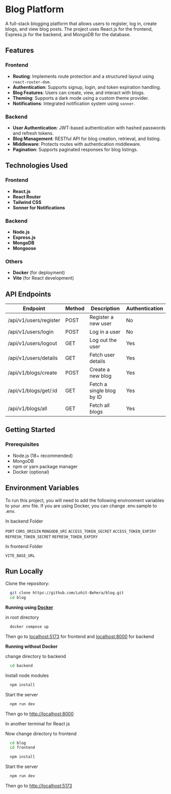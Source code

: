# Blog Platform

A full-stack blogging platform that allows users to register, log in, create blogs, and view blog posts. The project uses React.js for the frontend, Express.js for the backend, and MongoDB for the database.

## Features

### Frontend

- **Routing**: Implements route protection and a structured layout using `react-router-dom`.
- **Authentication**: Supports signup, login, and token expiration handling.
- **Blog Features**: Users can create, view, and interact with blogs.
- **Theming**: Supports a dark mode using a custom theme provider.
- **Notifications**: Integrated notification system using `sonner`.

### Backend

- **User Authentication**: JWT-based authentication with hashed passwords and refresh tokens.
- **Blog Management**: RESTful API for blog creation, retrieval, and listing.
- **Middleware**: Protects routes with authentication middleware.
- **Pagination**: Supports paginated responses for blog listings.

## Technologies Used

### Frontend

- **React.js**
- **React Router**
- **Tailwind CSS**
- **Sonner for Notifications**

### Backend

- **Node.js**
- **Express.js**
- **MongoDB**
- **Mongoose**

### Others

- **Docker** (for deployment)
- **Vite** (for React development)

## API Endpoints

| Endpoint               | Method | Description               | Authentication |
| ---------------------- | ------ | ------------------------- | -------------- |
| /api/v1/users/register | POST   | Register a new user       | No             |
| /api/v1/users/login    | POST   | Log in a user             | No             |
| /api/v1/users/logout   | GET    | Log out the user          | Yes            |
| /api/v1/users/details  | GET    | Fetch user details        | Yes            |
| /api/v1/blogs/create   | POST   | Create a new blog         | Yes            |
| /api/v1/blogs/get/:id  | GET    | Fetch a single blog by ID | Yes            |
| /api/v1/blogs/all      | GET    | Fetch all blogs           | Yes            |

## Getting Started

### Prerequisites

- Node.js (18+ recommended)
- MongoDB
- npm or yarn package manager
- Docker (optional)

## Environment Variables

To run this project, you will need to add the following environment variables to your .env file. If you are using Docker, you can change .env.sample to .env.

In backend Folder

`PORT`
`CORS_ORIGIN`
`MONGODB_URI`
`ACCESS_TOKEN_SECRET`
`ACCESS_TOKEN_EXPIRY`
`REFRESH_TOKEN_SECRET`
`REFRESH_TOKEN_EXPIRY`

In frontend Folder

`VITE_BASE_URL`

## Run Locally

Clone the repository:

```bash
  git clone https://github.com/Lohit-Behera/blog.git
  cd blog
```

**Running using [Docker](https://www.docker.com/)**

in root directory

```bash
  docker compose up
```

Then go to [localhost:5173](http://localhost:5173/) for frontend and [localhost:8000](http://localhost:8000/) for backend

**Running without Docker**

change directory to backend

```bash
  cd backend
```

Install node modules

```bash
  npm install
```

Start the server

```bash
  npm run dev
```

Then go to [http://localhost:8000](http://localhost:8000)

In another terminal for React js

Now change directory to frontend

```bash
  cd blog
  cd frontend
```

```bash
  npm install
```

Start the server

```bash
  npm run dev
```

Then go to [http://localhost:5173](http://localhost:5173)
